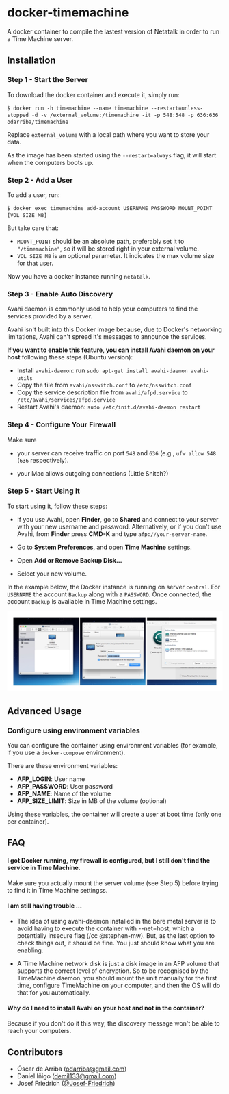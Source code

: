 # docker-timemachine
A docker container to compile the lastest version of Netatalk in order to run a Time Machine server.


## Installation

### Step 1 - Start the Server

To download the docker container and execute it, simply run:

```
$ docker run -h timemachine --name timemachine --restart=unless-stopped -d -v /external_volume:/timemachine -it -p 548:548 -p 636:636 odarriba/timemachine
```

Replace `external_volume` with a local path where you want to store your data.

As the image has been started using the `--restart=always` flag, it will start when the computers boots up.



### Step 2 - Add a User

To add a user, run:

```
$ docker exec timemachine add-account USERNAME PASSWORD MOUNT_POINT [VOL_SIZE_MB]
```

But take care that:
* `MOUNT_POINT` should be an absolute path, preferably set it to `"/timemachine"`, so it will be stored right in your external volume.
* `VOL_SIZE_MB` is an optional parameter. It indicates the max volume size for that user.

Now you have a docker instance running `netatalk`.


### Step 3 - Enable Auto Discovery

Avahi daemon is commonly used to help your computers to find the services provided by a server.

Avahi isn't built into this Docker image because, due to Docker's networking limitations, Avahi can't spread it's messages to announce the services.

**If you want to enable this feature, you can install Avahi daemon on your host** following these steps (Ubuntu version):

* Install `avahi-daemon`: run `sudo apt-get install avahi-daemon avahi-utils`
* Copy the file from `avahi/nsswitch.conf` to `/etc/nsswitch.conf`
* Copy the service description file from `avahi/afpd.service` to `/etc/avahi/services/afpd.service`
* Restart Avahi's daemon: `sudo /etc/init.d/avahi-daemon restart`


### Step 4 - Configure Your Firewall

Make sure

* your server can receive traffic on port `548` and `636` (e.g., `ufw allow 548` (`636` respectively).

* your Mac allows outgoing connections (Little Snitch?)



### Step 5 - Start Using It

To start using it, follow these steps:

* If you use Avahi, open **Finder**, go to **Shared** and connect to your server with your new username and password. Alternatively, or if you don't use Avahi, from **Finder** press **CMD-K** and type `afp://your-server-name`.

* Go to **System Preferences**, and open **Time Machine** settings.

* Open **Add or Remove Backup Disk...**

* Select your new volume.


In the example below, the Docker instance is running on server `central`. For `USERNAME` the account `Backup` along with a `PASSWORD`. Once connected, the account `Backup` is available in Time Machine settings.

![alt text](docs/overview.jpg "Getting Started")


## Advanced Usage

### Configure using environment variables

You can configure the container using environment variables (for example, if you use a `docker-compose` environment).

There are these environment variables:

* **AFP_LOGIN**: User name
* **AFP_PASSWORD**: User password
* **AFP_NAME**: Name of the volume
* **AFP_SIZE_LIMIT**: Size in MB of the volume (optional)

Using these variables, the container will create a user at boot time (only one per container).


## FAQ


#### I got Docker running, my firewall is configured, but I still don't find the service in Time Machine.

Make sure you actually mount the server volume (see Step 5) before trying to find it in Time Machine settingss.  

#### I am still having trouble ...

* The idea of using avahi-daemon installed in the bare metal server is to avoid having to execute the container with --net=host, which a potentially insecure flag (/cc @stephen-mw). But, as the last option to check things out, it should be fine. You just should know what you are enabling.

* A Time Machine network disk is just a disk image in an AFP volume that supports the correct level of encryption. So to be recognised by the TimeMachine daemon, you should mount the unit manually for the first time, configure TimeMachine on your computer, and then the OS will do that for you automatically.



#### Why do I need to install Avahi on your host and not in the container?

Because if you don't do it this way, the discovery message won't be able to reach your computers.



## Contributors

* Óscar de Arriba (odarriba@gmail.com)
* Daniel Iñigo (demil133@gmail.com)
* Josef Friedrich ([@Josef-Friedrich](https://github.com/Josef-Friedrich))
